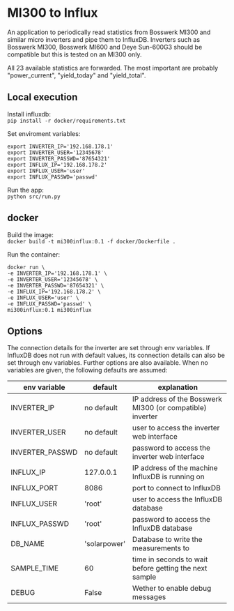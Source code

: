 # MI300 to Influx

An application to periodically read statistics from Bosswerk MI300 and similar micro inverters and pipe them to InfluxDB.
Inverters such as Bosswerk MI300, Bosswerk MI600 and Deye Sun-600G3 should be compatible but this is tested on an MI300 only.

All 23 available statistics are forwarded. The most important are probably "power_current", "yield_today" and "yield_total".

## Local execution

Install influxdb:  
`pip install -r docker/requirements.txt`

Set enviroment variables:

```
export INVERTER_IP='192.168.178.1'
export INVERTER_USER='12345678'
export INVERTER_PASSWD='87654321'
export INFLUX_IP='192.168.178.2'
export INFLUX_USER='user'
export INFLUX_PASSWD='passwd'
```

Run the app:  
`python src/run.py`

## docker

Build the image:  
`docker build -t mi300influx:0.1 -f docker/Dockerfile .`

Run the container:

```
docker run \
-e INVERTER_IP='192.168.178.1' \
-e INVERTER_USER='12345678' \
-e INVERTER_PASSWD='87654321' \
-e INFLUX_IP='192.168.178.2' \
-e INFLUX_USER='user' \
-e INFLUX_PASSWD='passwd' \
mi300influx:0.1 mi300influx
```

## Options

The connection details for the inverter are set through env variables.
If InfluxDB does not run with default values, its connection details can also be set through env variables.
Further options are also available.
When no variables are given, the following defaults are assumed:

| env variable    | default      | explanation                                               |
| --------------- | ------------ | --------------------------------------------------------- |
| INVERTER_IP     | no default   | IP address of the Bosswerk MI300 (or compatible) inverter |
| INVERTER_USER   | no default   | user to access the inverter web interface                 |
| INVERTER_PASSWD | no default   | password to access the inverter web interface             |
| INFLUX_IP       | 127.0.0.1    | IP address of the machine InfluxDB is running on          |
| INFLUX_PORT     | 8086         | port to connect to InfluxDB                               |
| INFLUX_USER     | 'root'       | user to access the InfluxDB database                      |
| INFLUX_PASSWD   | 'root'       | password to access the InfluxDB database                  |
| DB_NAME         | 'solarpower' | Database to write the measurements to                     |
| SAMPLE_TIME     | 60           | time in seconds to wait before getting the next sample    |
| DEBUG           | False        | Wether to enable debug messages                           |
